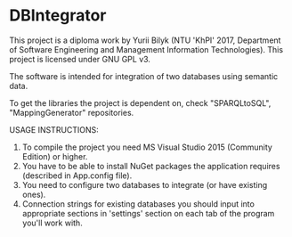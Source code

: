 # DBIntegrator
This project is a diploma work by Yurii Bilyk (NTU 'KhPI' 2017, Department of Software Engineering and Management Information Technologies). This project is licensed under GNU GPL v3.

The software is intended for integration of two databases using semantic data.

To get the libraries the project is dependent on, check "SPARQLtoSQL", "MappingGenerator" repositories.


USAGE INSTRUCTIONS:
1. To compile the project you need MS Visual Studio 2015 (Community Edition) or higher.
2. You have to be able to install NuGet packages the application requires (described in App.config file).
3. You need to configure two databases to integrate (or have existing ones).
4. Connection strings for existing databases you should input into appropriate sections in 'settings' section on each tab of the program you'll work with.
